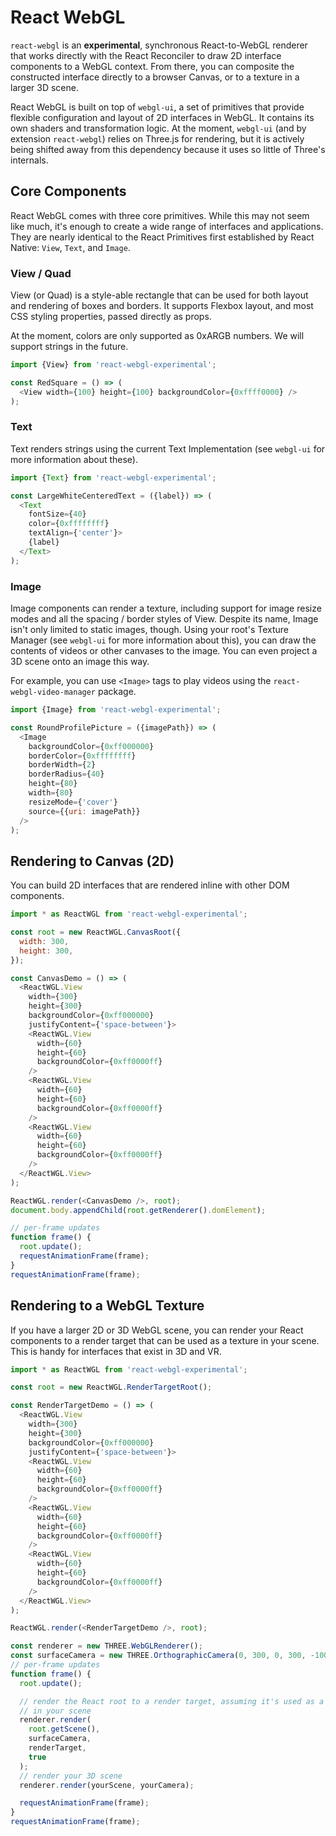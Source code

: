 # React WebGL

`react-webgl` is an **experimental**, synchronous React-to-WebGL renderer that
works directly with the React Reconciler to draw 2D interface components to a
WebGL context. From there, you can composite the constructed interface directly
to a browser Canvas, or to a texture in a larger 3D scene.

React WebGL is built on top of `webgl-ui`, a set of primitives that provide
flexible configuration and layout of 2D interfaces in WebGL. It contains its
own shaders and transformation logic. At the moment, `webgl-ui` (and by
extension `react-webgl`) relies on Three.js for rendering, but it is actively
being shifted away from this dependency because it uses so little of Three's
internals.

## Core Components

React WebGL comes with three core primitives. While this may not seem like much,
it's enough to create a wide range of interfaces and applications. They are
nearly identical to the React Primitives first established by React Native:
`View`, `Text`, and `Image`.

### View / Quad

View (or Quad) is a style-able rectangle that can be used for both layout and
rendering of boxes and borders. It supports Flexbox layout, and most CSS styling
properties, passed directly as props.

At the moment, colors are only supported as 0xARGB numbers. We will support
strings in the future.

```js
import {View} from 'react-webgl-experimental';

const RedSquare = () => (
  <View width={100} height={100} backgroundColor={0xffff0000} />
);
```

### Text

Text renders strings using the current Text Implementation (see `webgl-ui` for
more information about these).

```js
import {Text} from 'react-webgl-experimental';

const LargeWhiteCenteredText = ({label}) => (
  <Text
    fontSize={40}
    color={0xffffffff}
    textAlign={'center'}>
    {label}
  </Text>
);
```

### Image

Image components can render a texture, including support for image resize modes
and all the spacing / border styles of View. Despite its name, Image isn't only
limited to static images, though. Using your root's Texture Manager (see
`webgl-ui` for more information about this), you can draw the contents of
videos or other canvases to the image. You can even project a 3D scene onto an
image this way.

For example, you can use `<Image>` tags to play videos using the
`react-webgl-video-manager` package.

```js
import {Image} from 'react-webgl-experimental';

const RoundProfilePicture = ({imagePath}) => (
  <Image
    backgroundColor={0xff000000}
    borderColor={0xffffffff}
    borderWidth={2}
    borderRadius={40}
    height={80}
    width={80}
    resizeMode={'cover'}
    source={{uri: imagePath}}
  />
);
```

## Rendering to Canvas (2D)

You can build 2D interfaces that are rendered inline with other DOM components.

```js
import * as ReactWGL from 'react-webgl-experimental';

const root = new ReactWGL.CanvasRoot({
  width: 300,
  height: 300,
});

const CanvasDemo = () => (
  <ReactWGL.View
    width={300}
    height={300}
    backgroundColor={0xff000000}
    justifyContent={'space-between'}>
    <ReactWGL.View
      width={60}
      height={60}
      backgroundColor={0xff0000ff}
    />
    <ReactWGL.View
      width={60}
      height={60}
      backgroundColor={0xff0000ff}
    />
    <ReactWGL.View
      width={60}
      height={60}
      backgroundColor={0xff0000ff}
    />
  </ReactWGL.View>
);

ReactWGL.render(<CanvasDemo />, root);
document.body.appendChild(root.getRenderer().domElement);

// per-frame updates
function frame() {
  root.update();
  requestAnimationFrame(frame);
}
requestAnimationFrame(frame);
```

## Rendering to a WebGL Texture

If you have a larger 2D or 3D WebGL scene, you can render your React components
to a render target that can be used as a texture in your scene. This is handy
for interfaces that exist in 3D and VR.

```js
import * as ReactWGL from 'react-webgl-experimental';

const root = new ReactWGL.RenderTargetRoot();

const RenderTargetDemo = () => (
  <ReactWGL.View
    width={300}
    height={300}
    backgroundColor={0xff000000}
    justifyContent={'space-between'}>
    <ReactWGL.View
      width={60}
      height={60}
      backgroundColor={0xff0000ff}
    />
    <ReactWGL.View
      width={60}
      height={60}
      backgroundColor={0xff0000ff}
    />
    <ReactWGL.View
      width={60}
      height={60}
      backgroundColor={0xff0000ff}
    />
  </ReactWGL.View>
);

ReactWGL.render(<RenderTargetDemo />, root);

const renderer = new THREE.WebGLRenderer();
const surfaceCamera = new THREE.OrthographicCamera(0, 300, 0, 300, -1000, 1000);
// per-frame updates
function frame() {
  root.update();

  // render the React root to a render target, assuming it's used as a material
  // in your scene
  renderer.render(
    root.getScene(),
    surfaceCamera,
    renderTarget,
    true
  );
  // render your 3D scene
  renderer.render(yourScene, yourCamera);

  requestAnimationFrame(frame);
}
requestAnimationFrame(frame);
```
